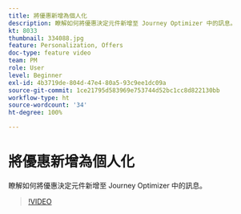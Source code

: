 ```yaml
---
title: 將優惠新增為個人化
description: 瞭解如何將優惠決定元件新增至 Journey Optimizer 中的訊息。
kt: 8033
thumbnail: 334088.jpg
feature: Personalization, Offers
doc-type: feature video
team: PM
role: User
level: Beginner
exl-id: 4b3719de-804d-47e4-80a5-93c9ee1dc09a
source-git-commit: 1ce21795d583969e753744d52bc1cc8d822130bb
workflow-type: ht
source-wordcount: '34'
ht-degree: 100%

---
```


# 將優惠新增為個人化

瞭解如何將優惠決定元件新增至 Journey Optimizer 中的訊息。

>[!VIDEO](https://video.tv.adobe.com/v/334088?quality=12)
